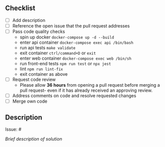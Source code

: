 ## Checklist
- [ ] Add description
- [ ] Reference the open issue that the pull request addresses
- [ ] Pass code quality checks
  - spin up docker `docker-compose up -d --build`
  - enter api container `docker-compose exec api /bin/bash`
  - run api tests `make validate`
  - exit container `ctrl/command+D` or `exit`
  - enter web container `docker-compose exec web /bin/sh`
  - run front-end tests `npm run test` or `npx jest`
  - lint `npm run lint-fix`
  - exit container as above
- [ ] Request code review
  - Please allow **36 hours** from opening a pull request before merging a pull request- even if it has already received an approving review.
- [ ] Address comments on code and resolve requested changes
- [ ] Merge own code

## Description
Issue: #

*Brief description of solution*
